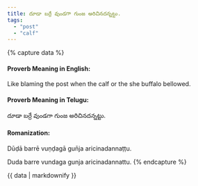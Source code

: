 ```yaml
---
title: దూడా బర్రే వుండగా గుంజ అరిచినదన్నట్టు.
tags:
  - "post"
  - "calf"
---
```


{% capture data %}
#### Proverb Meaning in English:
Like blaming the post when the calf or the she buffalo bellowed.

#### Proverb Meaning in Telugu:
దూడా బర్రే వుండగా గుంజ అరిచినదన్నట్టు.

#### Romanization:
Dūḍā barrē vuṇḍagā gun̄ja aricinadannaṭṭu.

Duda barre vundaga gunja aricinadannattu.
{% endcapture %}

{{ data | markdownify }}

